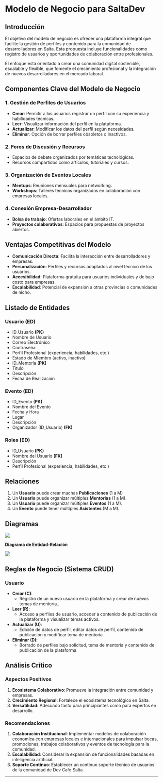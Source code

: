 # Modelo de Negocio para SaltaDev

## Introducción

El objetivo del modelo de negocio es ofrecer una plataforma integral que facilite la gestión de perfiles y contenido para la comunidad de desarrolladores en Salta. Esta propuesta incluye funcionalidades como registro de usuarios y oportunidades de colaboración entre profesionales.

El enfoque está orientado a crear una comunidad digital sostenible, escalable y flexible, que fomente el crecimiento profesional y la integración de nuevos desarrolladores en el mercado laboral.

## Componentes Clave del Modelo de Negocio

### 1. Gestión de Perfiles de Usuarios
- **Crear**: Permitir a los usuarios registrar un perfil con su experiencia y habilidades técnicas.
- **Leer**: Visualizar información del perfil en la plataforma.
- **Actualizar**: Modificar los datos del perfil según necesidades.
- **Eliminar**: Opción de borrar perfiles obsoletos o inactivos.

### 2. Foros de Discusión y Recursos
- Espacios de debate organizados por temáticas tecnológicas.
- Recursos compartidos como artículos, tutoriales y cursos.

### 3. Organización de Eventos Locales
- **Meetups**: Reuniones mensuales para networking.
- **Workshops**: Talleres técnicos organizados en colaboración con empresas locales.

### 4. Conexión Empresa-Desarrollador
- **Bolsa de trabajo**: Ofertas laborales en el ámbito IT.
- **Proyectos colaborativos**: Espacios para propuestas de proyectos abiertos.

## Ventajas Competitivas del Modelo
- **Comunicación Directa**: Facilita la interacción entre desarrolladores y empresas.
- **Personalización**: Perfiles y recursos adaptados al nivel técnico de los usuarios.
- **Accesibilidad**: Plataforma gratuita para usuarios individuales y de bajo costo para empresas.
- **Escalabilidad**: Potencial de expansión a otras provincias o comunidades de nicho.

## Listado de Entidades

### Usuario **(ED)**
- ID_Usuario **(PK)**
- Nombre de Usuario
- Correo Electrónico
- Contraseña
- Perfil Profesional (experiencia, habilidades, etc.)
- Estado de Miembro (activo, inactivo)
- ID_Mentoría **(PK)**
- Título
- Descripción
- Fecha de Realización

### Evento **(ED)**
- ID_Evento **(PK)**
- Nombre del Evento
- Fecha y Hora
- Lugar
- Descripción
- Organizador (ID_Usuario) **(FK)**

### Roles **(ED)**
- ID_Usuario **(PK)**
- Nombre del Usuario **(FK)**
- Descripción
- Perfil Profesional (experiencia, habilidades, etc.)


## Relaciones

1. Un **Usuario** puede crear muchas **Publicaciones** (1 a M)
3. Un **Usuario** puede organizar múltiples **Mentorias** (1 a M).
3. Un **Usuario** puede organizar múltiples **Eventos** (1 a M).
5. Un **Evento** puede tener múltiples **Asistentes** (M a M).

## Diagramas

[![](https://mermaid.ink/img/pako:eNpllMty0zAUhl9F401hJh1wS0rJgpmQS5uZ3mgCC5TO9MQ-SQSyjpHtMqHtw7BkwYpHyItxJDuuTVeJdT6dy69fug8iijHoBUtNP6I12FzMhnMjhLi9vU3QJqDiuZmb_gs5xLsBLFFMQecg9sUV2Ry0iFFMjIoU3bwU-_vvH85opYwYkLUY5fQgPsghZOsFgY1vOE-DmZiopgbyggREEWb8o0Xqc9c8x65xpbLcQszwUI7JJoUGq8jVr2LE_NDzQ8gp64kLShYWO6KfotYqpo4Y8Ty6I6ZoFFmVbx7ESE7MkrNBpLZ_jVgV3CfEINDwgFm-sjj9eHbjJBi51GLMfI4WM-7EQQPSsCALlpmxJ07kgEwOPJaIyAgNzCSFUZy2Zk7lNcaYiSlFCjRyr_07lVEpJqff_s4EiHOFPABlvvxJuTGUlymLbXgzw1d8YKx9WnbP3GlYYSCr3Q5rHZ2nwGOTUPa91JZ7NNxLotCwdGIjZrw7JV95ElYw53Rhu_0DrqfJLsuBnGECvqEaaMYP5aVdgVE_K5GZGyObrZXkjTwHg1_LflXG1oh99XqihbyiOIIsf3UNsSI_xqLc25VnFBVcuLl4JGt1WFJ_oJZWFhLI2okjyYGN82Hm90fl-sHTcnWCuTNcizmUT7fgucgV9KaR6NlwFcMTeBvxDOxp7wHjR-yW8aOy0JK0ai6_lX0DWmXKZ_6sYKG0M5prGK3zVrvMsexbhFb09LgMvWNLsgfZWt6FMXqZdtHwtRwlqUUTVx5x0JQFyT-lTSx0s8aFM_-5Mioh35TGJnMgx8qA4fplqnaL4aEco1XgCswsKIPYkjz8T84G0zjTrtxdzNJyJ2jQlvOG3crORzVjnTuiAvT3QqEV219OJL6fyC8Bb9nb2ws6QfUa8lt57x7IeZCvMcF50OO_Mdhv82BuHpkDNuJ0Y6Kgl9sCO4GlYrUOekvQGX8VaQw5DhU4J9arbNEvRLvvx3_zLuYc?type=png)](https://mermaid.live/edit#pako:eNpllMty0zAUhl9F401hJh1wS0rJgpmQS5uZ3mgCC5TO9MQ-SQSyjpHtMqHtw7BkwYpHyItxJDuuTVeJdT6dy69fug8iijHoBUtNP6I12FzMhnMjhLi9vU3QJqDiuZmb_gs5xLsBLFFMQecg9sUV2Ry0iFFMjIoU3bwU-_vvH85opYwYkLUY5fQgPsghZOsFgY1vOE-DmZiopgbyggREEWb8o0Xqc9c8x65xpbLcQszwUI7JJoUGq8jVr2LE_NDzQ8gp64kLShYWO6KfotYqpo4Y8Ty6I6ZoFFmVbx7ESE7MkrNBpLZ_jVgV3CfEINDwgFm-sjj9eHbjJBi51GLMfI4WM-7EQQPSsCALlpmxJ07kgEwOPJaIyAgNzCSFUZy2Zk7lNcaYiSlFCjRyr_07lVEpJqff_s4EiHOFPABlvvxJuTGUlymLbXgzw1d8YKx9WnbP3GlYYSCr3Q5rHZ2nwGOTUPa91JZ7NNxLotCwdGIjZrw7JV95ElYw53Rhu_0DrqfJLsuBnGECvqEaaMYP5aVdgVE_K5GZGyObrZXkjTwHg1_LflXG1oh99XqihbyiOIIsf3UNsSI_xqLc25VnFBVcuLl4JGt1WFJ_oJZWFhLI2okjyYGN82Hm90fl-sHTcnWCuTNcizmUT7fgucgV9KaR6NlwFcMTeBvxDOxp7wHjR-yW8aOy0JK0ai6_lX0DWmXKZ_6sYKG0M5prGK3zVrvMsexbhFb09LgMvWNLsgfZWt6FMXqZdtHwtRwlqUUTVx5x0JQFyT-lTSx0s8aFM_-5Mioh35TGJnMgx8qA4fplqnaL4aEco1XgCswsKIPYkjz8T84G0zjTrtxdzNJyJ2jQlvOG3crORzVjnTuiAvT3QqEV219OJL6fyC8Bb9nb2ws6QfUa8lt57x7IeZCvMcF50OO_Mdhv82BuHpkDNuJ0Y6Kgl9sCO4GlYrUOekvQGX8VaQw5DhU4J9arbNEvRLvvx3_zLuYc)


**Diagrama de Entidad-Relación**

[![](https://mermaid.ink/img/pako:eNptkEFugzAQRa8ymnVyAXZp2gVSVEdQNhVSNMVTYhXbyNiLFnL32giqlsa7sd5_8zUjNlYyZsjuUVHrSNcG4qvK6lDkAqZpv7cjlOIsipcnyKBGsOCYOvVFNd6Fz9XDKT8ejrl4ngN9eOtUc5eeRijEaaa8YsMr81uxWJfYZWvXgQfvtvbL1jD979VY49koaddsqvJ328wNDDSo1hAEk1DcoWanScl4tzFFY_sr69g-4ZLcR8JukaPgbflpGsy8C7xDZ0N7xeyduiFOoZfkebn7z29P5tXadb59A4RYgS0?type=png)](https://mermaid.live/edit#pako:eNptkEFugzAQRa8ymnVyAXZp2gVSVEdQNhVSNMVTYhXbyNiLFnL32giqlsa7sd5_8zUjNlYyZsjuUVHrSNcG4qvK6lDkAqZpv7cjlOIsipcnyKBGsOCYOvVFNd6Fz9XDKT8ejrl4ngN9eOtUc5eeRijEaaa8YsMr81uxWJfYZWvXgQfvtvbL1jD979VY49koaddsqvJ328wNDDSo1hAEk1DcoWanScl4tzFFY_sr69g-4ZLcR8JukaPgbflpGsy8C7xDZ0N7xeyduiFOoZfkebn7z29P5tXadb59A4RYgS0)

## Reglas de Negocio (Sistema CRUD)

### Usuario
- **Crear (C)**:
  - Registro de un nuevo usuario en la plataforma y crear de nuevos temas de mentoría..
- **Leer (R)**:
  - Acceso a perfiles de usuario, acceder a contenido de publicación de la plataforma y visualizar temas activos.
- **Actualizar (U)**:
  - Edición de datos de perfil, editar datos de perfil, contenido de publicación y modificar tema de mentoría.
- **Eliminar (D)**:
  - Borrado de perfiles bajo solicitud, tema de mentoría y contenido de publicación de la plataforma.

## Análisis Crítico

### Aspectos Positivos
1. **Ecosistema Colaborativo**: Promueve la integración entre comunidad y empresas.
2. **Crecimiento Regional**: Fortalece el ecosistema tecnológico en Salta.
3. **Versatilidad**: Adecuado tanto para principiantes como para expertos en desarrollo.

### Recomendaciones
1. **Colaboración Institucional**: Implementar modelos de colaboración economíca con empresas locales e internacionales para impulsar becas, promociones, trabajos colaborativos y eventos de tecnología para la comunidad.
2. **Escalabilidad**: Considerar la expansión de funcionalidades basadas en inteligencia artificial.
3. **Soporte Continuo**: Establecer un continuo soporte técnico de usuarios de la comunidad de Dev Cafe Salta.

---

